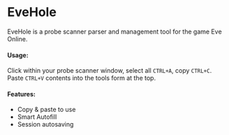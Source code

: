 # EveHole

EveHole is a probe scanner parser and management tool for the game Eve Online.

#### Usage:
Click within your probe scanner window, select all `CTRL+A`, copy `CTRL+C`.
Paste `CTRL+V` contents into the tools form at the top.

#### Features:
- Copy & paste to use
- Smart Autofill
- Session autosaving
